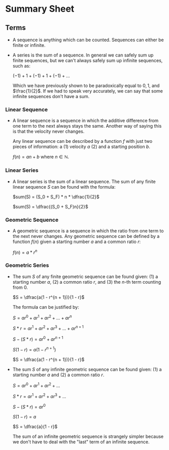 # Summary Sheet

## Terms

* A sequence is anything which can be counted. Sequences can either be finite or
  infinite.

* A series is the sum of a sequence. In general we can safely sum up finite
  sequences, but we can't always safely sum up infinite sequences, such as:

  $(-1) + 1 + (-1) + 1 + (-1) + ...$

   Which we have previously shown to be paradoxically equal to $0, 1,$ and 
   $\frac{1}{2}$. If we had to speak very accurately, we can say that some
   infinite sequences don't have a sum.

### Linear Sequence

* A linear sequence is a sequence in which the additive difference from one term
  to the next always stays the same. Another way of saying this is that the
  velocity never changes.

  Any linear sequence can be described by a function $f$ with just two pieces of
  information: a (1) velocity $a$ (2) and a starting position $b$. 

  $f(n) = an + b$ where $n ∈ ℕ$.

### Linear Series

* A linear series is the sum of a linear sequence. The sum of any finite linear
  sequence $S$ can be found with the formula:

  $sum(S) = (S_0 + S_F) * n * \dfrac{1}{2}$

  $sum(S) = \dfrac{(S_0 + S_F)n}{2}$

### Geometric Sequence

 * A geometric sequence is a sequence in which the ratio from one term to the
   next never changes. Any geometric sequence can be defined by a function 
   $f(n)$ given a starting number $a$ and a common ratio $r$:

   $f(n) = a * r^n$

### Geometric Series

* The sum $S$ of any finite geometric sequence can be found given: (1) a 
  starting number $a$, (2) a common ratio $r$, and (3) the $n$-th term counting 
  from $0$.

  $S = \dfrac{a(1 - r^{n + 1})}{1 - r}$

  The formula can be justified by:

  $S = ar^0 + ar^1 + ar^2 + ... + ar^n$

  $S * r = ar^1 + ar^2 + ar^3 + ... + ar^{n + 1}$

  $S - (S * r) = ar^0 + ar^{n + 1}$

  $S(1 - r) = a(1 - r^{n + 1})$

  $S = \dfrac{a(1 - r^{n + 1})}{1 - r}$

* The sum $S$ of any infinite geometric sequence can be found given: (1) a 
  starting number $a$ and (2) a common ratio $r$.

  $S = ar^0 + ar^1 + ar^2 + ...$

  $S * r = ar^1 + ar^2 + ar^3 + ...$

  $S - (S * r) = ar^0$

  $S(1 - r) = a$

  $S = \dfrac{a}{1 - r}$

  The sum of an infinite geometric sequence is strangely simpler because we 
  don't have to deal with the "last" term of an infinite sequence.